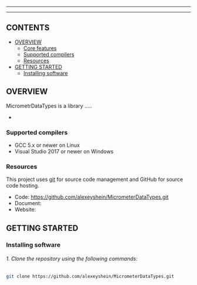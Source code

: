 ***
***

## CONTENTS
- [OVERVIEW](#overview)
  - [Core features](#core-features)
  - [Supported compilers](#supported-compilers)
  - [Resources](#resources)
- [GETTING STARTED](#getting-started)
  - [Installing software](#installing-software)

## OVERVIEW

MicrometrDataTypes is a library .....

*  

### Supported compilers
*  GCC 5.x or newer on Linux
*  Visual Studio 2017 or newer on Windows

### Resources
This project uses [git](http://git-scm.com/) for source code management and GitHub for source code hosting.
*  Code: https://github.com/alexeyshein/MicrometerDataTypes.git
*  Document:
*  Website:



## GETTING STARTED

### Installing software

###### 1. Clone the repository using the following commands:
```bash
git clone https://github.com/alexeyshein/MicrometerDataTypes.git
```

> 

